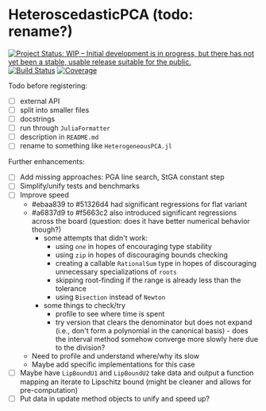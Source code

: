 # HeteroscedasticPCA (todo: rename?)

[![Project Status: WIP – Initial development is in progress, but there has not yet been a stable, usable release suitable for the public.](https://www.repostatus.org/badges/latest/wip.svg)](https://www.repostatus.org/#wip)
[![Build Status](https://github.com/dahong67/HeteroscedasticPCA.jl/workflows/CI/badge.svg)](https://github.com/dahong67/HeteroscedasticPCA.jl/actions)
[![Coverage](https://codecov.io/gh/dahong67/HeteroscedasticPCA.jl/branch/master/graph/badge.svg)](https://codecov.io/gh/dahong67/HeteroscedasticPCA.jl)

Todo before registering:
+ [ ] external API
+ [ ] split into smaller files
+ [ ] docstrings
+ [ ] run through `JuliaFormatter`
+ [ ] description in `README.md`
+ [ ] rename to something like `HeterogeneousPCA.jl`

Further enhancements:
+ [ ] Add missing approaches: PGA line search, StGA constant step
+ [ ] Simplify/unify tests and benchmarks
+ [ ] Improve speed
  + #ebaa839 to #51326d4 had significant regressions for flat variant
  + #a6837d9 to #f5663c2 also introduced significant regressions across the board (question: does it have better numerical behavior though?)
    + some attempts that didn't work:
      + using `one` in hopes of encouraging type stability
      + using `zip` in hopes of discouraging bounds checking
      + creating a callable `RationalSum` type in hopes of discouraging unnecessary specializations of `roots`
      + skipping root-finding if the range is already less than the tolerance
      + using `Bisection` instead of `Newton`
    + some things to check/try
      + profile to see where time is spent
      + try version that clears the denominator but does not expand (i.e., don't form a polynomial in the canonical basis) - does the interval method somehow converge more slowly here due to the division?
  + Need to profile and understand where/why its slow
  + Maybe add specific implementations for this case
+ [ ] Maybe have `LipBoundU1` and `LipBoundU2` take data and output a function mapping an iterate to Lipschitz bound (might be cleaner and allows for pre-computation)
+ [ ] Put data in update method objects to unify and speed up?
